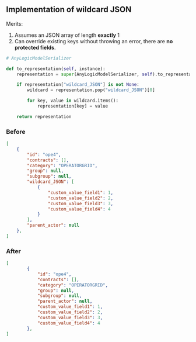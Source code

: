 
## Implementation of wildcard JSON
Merits:
1. Assumes an JSON array of length **exactly** 1
2. Can override existing keys without throwing an error, there are **no protected fields**.

```python
# AnyLogicModelSerializer

def to_representation(self, instance):
    representation = super(AnyLogicModelSerializer, self).to_representation(instance)

    if representation["wildcard_JSON"] is not None:
        wildcard = representation.pop("wildcard_JSON")[0]

        for key, value in wildcard.items():
            representation[key] = value

    return representation
```

### Before
```json
[
    {
        "id": "ope4",
        "contracts": [],
        "category": "OPERATORGRID",
        "group": null,
        "subgroup": null,
        "wildcard_JSON": [
            {
                "custom_value_field1": 1,
                "custom_value_field2": 2,
                "custom_value_field3": 3,
                "custom_value_field4": 4
            }
        ],
        "parent_actor": null
    },
]
```
### After
```json
[
        {
            "id": "ope4",
            "contracts": [],
            "category": "OPERATORGRID",
            "group": null,
            "subgroup": null,
            "parent_actor": null,
            "custom_value_field1": 1,
            "custom_value_field2": 2,
            "custom_value_field3": 3,
            "custom_value_field4": 4
        },
]
```